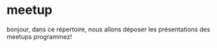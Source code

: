 # meetup
bonjour, dans ce répertoire, nous allons déposer les présentations des meetups programmez!
